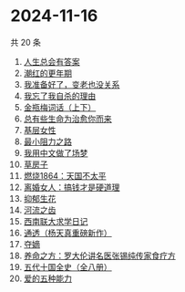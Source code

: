 # 2024-11-16

共 20 条

<!-- BEGIN WEREAD -->
<!-- 最后更新时间 2024-11-16 00:18:53 +0800 -->
1. [人生总会有答案](https://weread.qq.com/web/bookDetail/e1c32810813ab89bcg0125fc)
1. [潮红的更年期](https://weread.qq.com/web/bookDetail/da732140813ab950cg013364)
1. [我准备好了，变老也没关系](https://weread.qq.com/web/bookDetail/ecd32b20813ab950cg0170c0)
1. [我忘了我自杀的理由](https://weread.qq.com/web/bookDetail/51432680813ab951bg018a96)
1. [金瓶梅词话（上下）](https://weread.qq.com/web/bookDetail/06e32820813ab952cg01724c)
1. [总有些生命为治愈你而来](https://weread.qq.com/web/bookDetail/1c7322d0813ab951eg0124f1)
1. [基层女性](https://weread.qq.com/web/bookDetail/d3c3209072646383d3ce031)
1. [最小阻力之路](https://weread.qq.com/web/bookDetail/6aa32c50813ab7e0eg011b5e)
1. [我用中文做了场梦](https://weread.qq.com/web/bookDetail/3d832100813ab952dg011b6c)
1. [草房子](https://weread.qq.com/web/bookDetail/e9a32d80813ab8540g012d73)
1. [燃烧1864：天国不太平](https://weread.qq.com/web/bookDetail/97c32ce0813ab9509g0184e2)
1. [离婚女人：搞钱才是硬道理](https://weread.qq.com/web/bookDetail/3d732960813ab9509g0108ee)
1. [抑郁生花](https://weread.qq.com/web/bookDetail/167329f071c21fef1679287)
1. [河流之齿](https://weread.qq.com/web/bookDetail/fd1321c0813ab952dg012a8d)
1. [西南联大求学日记](https://weread.qq.com/web/bookDetail/8823298072901ee08829587)
1. [通透（杨天真重磅新作）](https://weread.qq.com/web/bookDetail/f8f32e90813ab7baag01427e)
1. [夺嫡](https://weread.qq.com/web/bookDetail/8bd327d0813ab94e2g0186ce)
1. [养命之方：罗大伦讲名医张锡纯传家食疗方](https://weread.qq.com/web/bookDetail/d583243072a674a1d58acf4)
1. [五代十国全史（全八册）](https://weread.qq.com/web/bookDetail/c0b323f0813ab9520g011ec6)
1. [爱的五种能力](https://weread.qq.com/web/bookDetail/f6a3242057f131f6ac5beb0)
<!-- END WEREAD -->